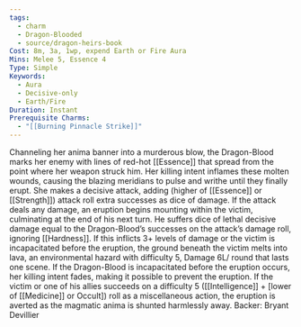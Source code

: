```yaml
---
tags:
  - charm
  - Dragon-Blooded
  - source/dragon-heirs-book
Cost: 8m, 3a, 1wp, expend Earth or Fire Aura
Mins: Melee 5, Essence 4
Type: Simple
Keywords:
  - Aura
  - Decisive-only
  - Earth/Fire
Duration: Instant
Prerequisite Charms:
  - "[[Burning Pinnacle Strike]]"
---
```

Channeling her anima banner into a murderous blow, the Dragon-Blood marks her enemy with lines of red-hot [[Essence]] that spread from the point where her weapon struck him. Her killing intent inflames these molten wounds, causing the blazing meridians to pulse and writhe until they finally erupt. She makes a decisive attack, adding (higher of [[Essence]] or [[Strength]]) attack roll extra successes as dice of damage.
If the attack deals any damage, an eruption begins mounting within the victim, culminating at the end of his next turn. He suffers dice of lethal decisive damage equal to the Dragon-Blood’s successes on the attack’s damage roll, ignoring [[Hardness]]. If this inflicts 3+ levels of damage or the victim is incapacitated before the eruption, the ground beneath the victim melts into lava, an environmental hazard with difficulty 5, Damage 6L/ round that lasts one scene.
If the Dragon-Blood is incapacitated before the eruption occurs, her killing intent fades, making it possible to prevent the eruption. If the victim or one of his allies succeeds on a difficulty 5 ([[Intelligence]] + [lower of [[Medicine]] or Occult]) roll as a miscellaneous action, the eruption is averted as the magmatic anima is shunted harmlessly away.
Backer: Bryant Devillier